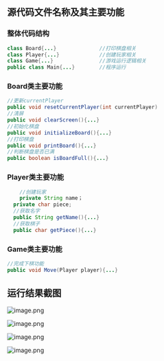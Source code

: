 ## 源代码文件名称及其主要功能

### 整体代码结构

```java
class Board{...}              //打印棋盘相关
class Player{...}             //创建玩家相关
class Game{...}               //游戏运行逻辑相关
public class Main{...}        //程序运行
```

### Board类主要功能

```java
//更新currentPlayer
public void resetCurrentPlayer(int currentPlayer)
//清屏
public void clearScreen(){...}
//初始化棋盘
public void initializeBoard(){...}
//打印棋盘
public void printBoard(){...}
//判断棋盘是否已满
public boolean isBoardFull(){...}
```

### Player类主要功能

```java
	//创建玩家
	private String name；
  private char piece;
  //获取名字
  public String getName(){...}
  //获取棋子
  public char getPiece(){...}
```

### Game类主要功能

```java
//完成下棋功能
public void Move(Player player){...}
```

## 运行结果截图

![image.png](attachment:5969d715-34bf-4cfa-a98a-77043577ed40:image.png)

![image.png](attachment:d1d19714-a7ad-4ebb-82e9-14928d5ba3da:image.png)

![image.png](attachment:74745d3b-6ebb-448f-b6ce-701751ebc0d9:image.png)

![image.png](attachment:791f5e04-7eb1-441a-9336-1b056d93ccad:image.png)
